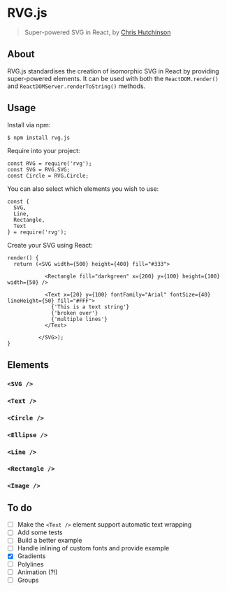 # RVG.js

> Super-powered SVG in React, by [Chris Hutchinson](http://github.com/chrishutchinson)

## About

RVG.js standardises the creation of isomorphic SVG in React by providing super-powered elements. It can be used with both the `ReactDOM.render()` and `ReactDOMServer.renderToString()` methods.


## Usage

Install via npm:

    $ npm install rvg.js

Require into your project:

    const RVG = require('rvg');
    const SVG = RVG.SVG;
    const Circle = RVG.Circle;

You can also select which elements you wish to use:

    const {
      SVG,
      Line,
      Rectangle,
      Text
    } = require('rvg');

Create your SVG using React:

    render() {
      return (<SVG width={500} height={400} fill="#333">

                <Rectangle fill="darkgreen" x={200} y={100} height={100} width={50} />

                <Text x={20} y={100} fontFamily="Arial" fontSize={40} lineHeight={50} fill="#FFF">
                  {'This is a text string'}
                  {'broken over'}
                  {'multiple lines'}
                </Text>

              </SVG>);
    }


## Elements

### `<SVG />`


### `<Text />`


### `<Circle />`


### `<Ellipse />`


### `<Line />`


### `<Rectangle />`


### `<Image />`


## To do

* [ ] Make the `<Text />` element support automatic text wrapping
* [ ] Add some tests
* [ ] Build a better example
* [ ] Handle inlining of custom fonts and provide example
* [x] Gradients
* [ ] Polylines
* [ ] Animation (?!)
* [ ] Groups